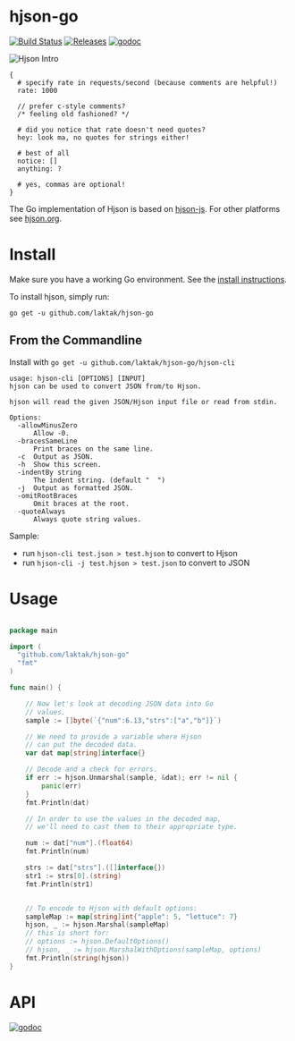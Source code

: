 # hjson-go

[![Build Status](https://img.shields.io/travis/laktak/hjson-go.svg?style=flat-square)](http://travis-ci.org/laktak/hjson-go)
[![Releases](https://img.shields.io/github/release/laktak/hjson-go.svg?style=flat-square)](https://github.com/laktak/hjson-go/releases)
[![godoc](https://godoc.org/github.com/laktak/hjson-go?status.svg)](http://godoc.org/github.com/laktak/hjson-go)

![Hjson Intro](http://hjson.org/hjson1.gif)

```
{
  # specify rate in requests/second (because comments are helpful!)
  rate: 1000

  // prefer c-style comments?
  /* feeling old fashioned? */

  # did you notice that rate doesn't need quotes?
  hey: look ma, no quotes for strings either!

  # best of all
  notice: []
  anything: ?

  # yes, commas are optional!
}
```

The Go implementation of Hjson is based on [hjson-js](https://github.com/laktak/hjson-js). For other platforms see [hjson.org](http://hjson.org).

# Install

Make sure you have a working Go environment. See the [install instructions](http://golang.org/doc/install.html).

To install hjson, simply run:

`go get -u github.com/laktak/hjson-go`

## From the Commandline

Install with `go get -u github.com/laktak/hjson-go/hjson-cli`

```
usage: hjson-cli [OPTIONS] [INPUT]
hjson can be used to convert JSON from/to Hjson.

hjson will read the given JSON/Hjson input file or read from stdin.

Options:
  -allowMinusZero
      Allow -0.
  -bracesSameLine
      Print braces on the same line.
  -c  Output as JSON.
  -h  Show this screen.
  -indentBy string
      The indent string. (default "  ")
  -j  Output as formatted JSON.
  -omitRootBraces
      Omit braces at the root.
  -quoteAlways
      Always quote string values.
```

Sample:
- run `hjson-cli test.json > test.hjson` to convert to Hjson
- run `hjson-cli -j test.hjson > test.json` to convert to JSON

# Usage

```go

package main

import (
  "github.com/laktak/hjson-go"
  "fmt"
)

func main() {

    // Now let's look at decoding JSON data into Go
    // values.
    sample := []byte(`{"num":6.13,"strs":["a","b"]}`)

    // We need to provide a variable where Hjson
    // can put the decoded data.
    var dat map[string]interface{}

    // Decode and a check for errors.
    if err := hjson.Unmarshal(sample, &dat); err != nil {
        panic(err)
    }
    fmt.Println(dat)

    // In order to use the values in the decoded map,
    // we'll need to cast them to their appropriate type.

    num := dat["num"].(float64)
    fmt.Println(num)

    strs := dat["strs"].([]interface{})
    str1 := strs[0].(string)
    fmt.Println(str1)


    // To encode to Hjson with default options:
    sampleMap := map[string]int{"apple": 5, "lettuce": 7}
    hjson, _ := hjson.Marshal(sampleMap)
    // this is short for:
    // options := hjson.DefaultOptions()
    // hjson, _ := hjson.MarshalWithOptions(sampleMap, options)
    fmt.Println(string(hjson))
}

```

# API

[![godoc](https://godoc.org/github.com/laktak/hjson-go?status.svg)](http://godoc.org/github.com/laktak/hjson-go)
